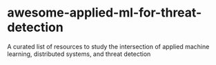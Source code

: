 # awesome-applied-ml-for-threat-detection
A curated list of resources to study the intersection of applied machine learning, distributed systems, and threat detection

